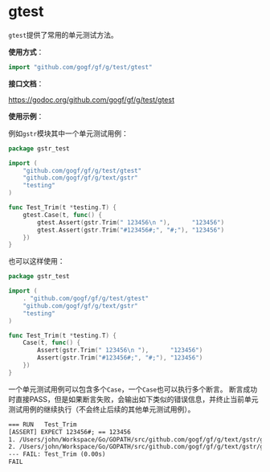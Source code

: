 # gtest

`gtest`提供了常用的单元测试方法。

**使用方式**：
```go
import "github.com/gogf/gf/g/test/gtest"
```

**接口文档**： 

https://godoc.org/github.com/gogf/gf/g/test/gtest



**使用示例**： 

例如`gstr`模块其中一个单元测试用例：

```go
package gstr_test

import (
    "github.com/gogf/gf/g/test/gtest"
    "github.com/gogf/gf/g/text/gstr"
    "testing"
)

func Test_Trim(t *testing.T) {
    gtest.Case(t, func() {
        gtest.Assert(gstr.Trim(" 123456\n "),      "123456")
        gtest.Assert(gstr.Trim("#123456#;", "#;"), "123456")
    })
}
```
也可以这样使用：

```go
package gstr_test

import (
    . "github.com/gogf/gf/g/test/gtest"
    "github.com/gogf/gf/g/text/gstr"
    "testing"
)

func Test_Trim(t *testing.T) {
    Case(t, func() {
        Assert(gstr.Trim(" 123456\n "),      "123456")
        Assert(gstr.Trim("#123456#;", "#;"), "123456")
    })
}
```
一个单元测试用例可以包含多个`Case`，一个`Case`也可以执行多个断言。
断言成功时直接PASS，但是如果断言失败，会输出如下类似的错误信息，并终止当前单元测试用例的继续执行（不会终止后续的其他单元测试用例）。
```html
=== RUN   Test_Trim
[ASSERT] EXPECT 123456#; == 123456
1. /Users/john/Workspace/Go/GOPATH/src/github.com/gogf/gf/g/text/gstr/gstr_z_unit_trim_test.go:20
2. /Users/john/Workspace/Go/GOPATH/src/github.com/gogf/gf/g/text/gstr/gstr_z_unit_trim_test.go:18
--- FAIL: Test_Trim (0.00s)
FAIL
```
